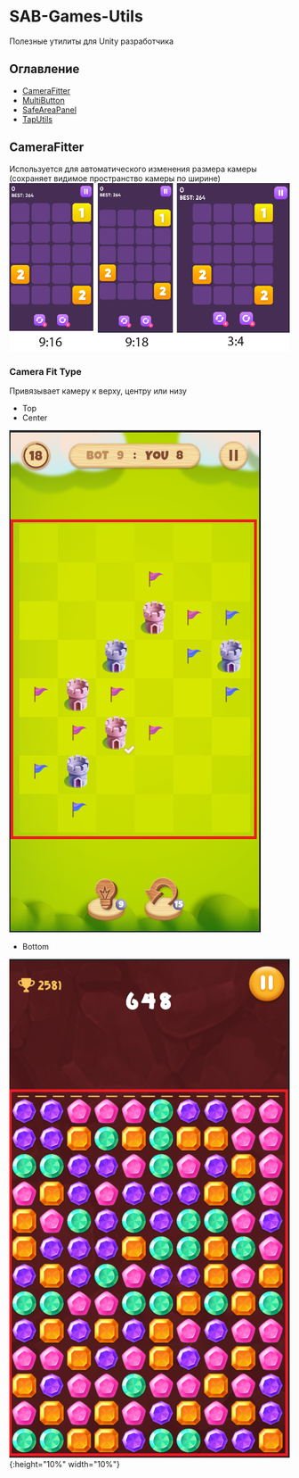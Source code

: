 # SAB-Games-Utils
Полезные утилиты для Unity разработчика
## Оглавление
- [CameraFitter](#CameraFitter)
- [MultiButton](#MultiButton)
- [SafeAreaPanel](#SafeAreaPanel)
- [TapUtils](#TapUtils)
## CameraFitter
Используется для автоматического изменения размера камеры (сохраняет видимое пространство камеры по ширине)
![Alt text](Images/camera-fitter-3.png)
### Camera Fit Type
Привязывает камеру к верху, центру или низу
- Top
- Center

![Alt text](Images/camera-fitter-2.png?v=4&s=200)
- Bottom

![Alt text](Images/camera-fitter-1.png){:height="10%" width="10%"}
